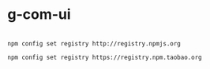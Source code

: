 # g-com-ui


```base

npm config set registry http://registry.npmjs.org　

npm config set registry https://registry.npm.taobao.org

```

